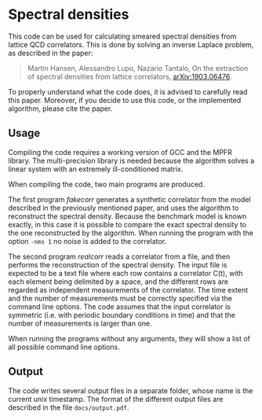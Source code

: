 # Spectral densities
This code can be used for calculating smeared spectral densities from lattice QCD correlators. This is done by solving an inverse Laplace problem, as described in the paper:

> Martin Hansen, Alessandro Lupo, Nazario Tantalo, On the extraction of spectral densities from lattice correlators, [arXiv:1903.06476](https://arxiv.org/abs/1903.06476).

To properly understand what the code does, it is advised to carefully read this paper. Moreover, if you decide to use this code, or the implemented algorithm, please cite the paper.

## Usage
Compiling the code requires a working version of GCC and the MPFR library. The multi-precision library is needed because the algorithm solves a linear system with an extremely ill-conditioned matrix.

When compiling the code, two main programs are produced.

The first program *fakecorr* generates a synthetic correlator from the model described in the previously mentioned paper, and uses the algorithm to reconstruct the spectral density. Because the benchmark model is known exactly, in this case it is possible to compare the exact spectral density to the one reconstructed by the algorithm. When running the program with the option `-nms 1` no noise is added to the correlator.

The second program *realcorr* reads a correlator from a file, and then performs the reconstruction of the spectral density. The input file is expected to be a text file where each row contains a correlator C(t), with each element being delimited by a space, and the different rows are regarded as independent measurements of the correlator. The time extent and the number of measurements must be correctly specified via the command line options. The code assumes that the input correlator is symmetric (i.e. with periodic boundary conditions in time) and that the number of measurements is larger than one.

When running the programs without any arguments, they will show a list of all possible command line options.

## Output
The code writes several output files in a separate folder, whose name is the current unix timestamp. The format of the different output files are described in the file `docs/output.pdf`.
